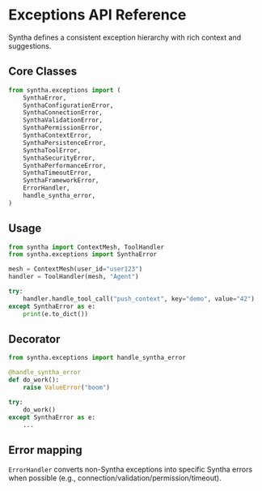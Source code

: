 # Exceptions API Reference

Syntha defines a consistent exception hierarchy with rich context and suggestions.

## Core Classes

```python
from syntha.exceptions import (
    SynthaError,
    SynthaConfigurationError,
    SynthaConnectionError,
    SynthaValidationError,
    SynthaPermissionError,
    SynthaContextError,
    SynthaPersistenceError,
    SynthaToolError,
    SynthaSecurityError,
    SynthaPerformanceError,
    SynthaTimeoutError,
    SynthaFrameworkError,
    ErrorHandler,
    handle_syntha_error,
)
```

## Usage

```python
from syntha import ContextMesh, ToolHandler
from syntha.exceptions import SynthaError

mesh = ContextMesh(user_id="user123")
handler = ToolHandler(mesh, "Agent")

try:
    handler.handle_tool_call("push_context", key="demo", value="42")
except SynthaError as e:
    print(e.to_dict())
```

## Decorator

```python
from syntha.exceptions import handle_syntha_error

@handle_syntha_error
def do_work():
    raise ValueError("boom")

try:
    do_work()
except SynthaError as e:
    ...
```

## Error mapping

`ErrorHandler` converts non-Syntha exceptions into specific Syntha errors when possible (e.g., connection/validation/permission/timeout).
